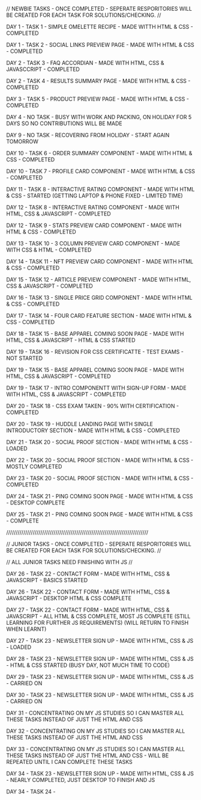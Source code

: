 // NEWBIE TASKS - ONCE COMPLETED - SEPERATE RESPORITORIES WILL BE CREATED FOR EACH TASK FOR SOLUTIONS/CHECKING. //

DAY 1 - TASK 1 - SIMPLE OMELETTE RECIPE - MADE WITTH HTML & CSS - COMPLETED

DAY 1 - TASK 2 - SOCIAL LINKS PREVIEW PAGE - MADE WITH HTML & CSS - COMPLETED

DAY 2 - TASK 3 - FAQ ACCORDIAN - MADE WITH HTML, CSS & JAVASCCRIPT - COMPLETED

DAY 2 - TASK 4 - RESULTS SUMMARY PAGE - MADE WITH HTML & CSS - COMPLETED

DAY 3 - TASK 5 - PRODUCT PREVIEW PAGE - MADE WITH HTML & CSS - COMPLETED

DAY 4 - NO TASK - BUSY WITH WORK AND PACKING, ON HOLIDAY FOR 5 DAYS SO NO CONTRIBUTIONS WILL BE MADE

DAY 9 - NO TASK - RECOVERING FROM HOLIDAY - START AGAIN TOMORROW

DAY 10 - TASK 6 - ORDER SUMMARY COMPONENT - MADE WITH HTML & CSS - COMPLETED

DAY 10 - TASK 7 - PROFILE CARD COMPONENT - MADE WITH HTML & CSS - COMPLETED

DAY 11 - TASK 8 - INTERACTIVE RATING COMPONENT - MADE WITH HTML & CSS - STARTED (GETTING LAPTOP & PHONE FIXED - LIMITED TIME)

DAY 12 - TASK 8 - INTERACTIVE RATING COMPONENT - MADE WITH HTML, CSS & JAVASCRIPT - COMPLETED

DAY 12 - TASK 9 - STATS PREVIEW CARD COMPONENT - MADE WITH HTML & CSS - COMPLETED

DAY 13 - TASK 10 - 3 COLUMN PREVIEW CARD COMPONENT - MADE WITH CSS & HTML - COMPLETED

DAY 14 - TASK 11 - NFT PREVIEW CARD COMPONENT - MADE WITH HTML & CSS - COMPLETED

DAY 15 - TASK 12 - ARTICLE PREVIEW COMPONENT - MADE WITH HTML, CSS & JAVASCRIPT - COMPLETED

DAY 16 - TASK 13 - SINGLE PRICE GRID COMPONENT - MADE WITH HTML & CSS - COMPLETED

DAY 17 - TASK 14 - FOUR CARD FEATURE SECTION - MADE WITH HTML & CSS - COMPLETED

DAY 18 - TASK 15 - BASE APPAREL COMING SOON PAGE - MADE WITH HTML, CSS & JAVASCRIPT - HTML & CSS STARTED

DAY 19 - TASK 16 - REVISION FOR CSS CERTIFICATTE - TEST EXAMS - NOT STARTED

DAY 19 - TASK 15 - BASE APPAREL COMING SOON PAGE - MADE WITH HTML, CSS & JAVASCRIPT - COMPLETED

DAY 19 - TASK 17 - INTRO COMPONENTT WITH SIGN-UP FORM - MADE WITH HTML, CSS & JAVASCRIPT - COMPLETED

DAY 20 - TASK 18 - CSS EXAM TAKEN - 90% WITH CERTIFICATION - COMPLETED

DAY 20 - TASK 19 - HUDDLE LANDING PAGE WITH SINGLE INTRODUCTORY SECTION - MADE WITH HTML & CSS - COMPLETED

DAY 21 - TASK 20 - SOCIAL PROOF SECTION - MADE WITH HTML & CSS - LOADED

DAY 22 - TASK 20 - SOCIAL PROOF SECTION - MADE WITH HTML & CSS - MOSTLY COMPLETED

DAY 23 - TASK 20 - SOCIAL PROOF SECTION - MADE WITH HTML & CSS - COMPLETED

DAY 24 - TASK 21 - PING COMING SOON PAGE - MADE WITH HTML & CSS - DESKTOP COMPLETE

DAY 25 - TASK 21 - PING COMING SOON PAGE - MADE WITH HTML & CSS - COMPLETE

///////////////////////////////////////////////////////////////////////////

// JUNIOR TASKS - ONCE COMPLETED - SEPERATE RESPORITORIES WILL BE CREATED FOR EACH TASK FOR SOLUTIONS/CHECKING. //

// ALL JUNIOR TASKS NEED FINISHING WITH JS //

DAY 26 - TASK 22 - CONTACT FORM - MADE WITH HTML, CSS & JAVASCRIPT - BASICS STARTED

DAY 26 - TASK 22 - CONTACT FORM - MADE WITH HTML, CSS & JAVASCRIPT - DESKTOP HTML & CSS COMPLETE

DAY 27 - TASK 22 - CONTACT FORM - MADE WITH HTML, CSS & JAVASCRIPT - ALL HTML & CSS COMPLETE, MOST JS COMPLETE (STILL LEARNING FOR FURTHER JS REQUIREMENTS) (WILL RETURN TO FINISH WHEN LEARNT)

DAY 27 - TASK 23 - NEWSLETTER SIGN UP - MADE WITH HTML, CSS & JS - LOADED

DAY 28 - TASK 23 - NEWSLETTER SIGN UP - MADE WITH HTML, CSS & JS - HTML & CSS STARTED (BUSY DAY, NOT MUCH TIME TO CODE)

DAY 29 - TASK 23 - NEWSLETTER SIGN UP - MADE WITH HTML, CSS & JS - CARRIED ON

DAY 30 - TASK 23 - NEWSLETTER SIGN UP - MADE WITH HTML, CSS & JS - CARRIED ON

DAY 31 - CONCENTRATING ON MY JS STUDIES SO I CAN MASTER ALL THESE TASKS INSTEAD OF JUST THE HTML AND CSS

DAY 32 - CONCENTRATING ON MY JS STUDIES SO I CAN MASTER ALL THESE TASKS INSTEAD OF JUST THE HTML AND CSS

DAY 33 - CONCENTRATING ON MY JS STUDIES SO I CAN MASTER ALL THESE TASKS INSTEAD OF JUST THE HTML AND CSS - WILL BE REPEATED UNTIL I CAN COMPLETE THESE TASKS

DAY 34 - TASK 23 - NEWSLETTER SIGN UP - MADE WITH HTML, CSS & JS - NEARLY COMPLETED, JUST DESKTOP TO FINISH AND JS

DAY 34 - TASK 24 - 